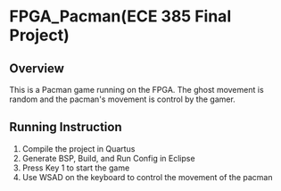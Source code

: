 # FPGA_Pacman(ECE 385 Final Project)
## Overview
This is a Pacman game running on the FPGA. The ghost movement is random and the pacman's movement is control by the gamer.
## Running Instruction
1. Compile the project in Quartus
2. Generate BSP, Build, and Run Config in Eclipse
3. Press Key 1 to start the game
4. Use WSAD on the keyboard to control the movement of the pacman
